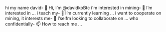 hi my name david- 👋 Hi, I’m @davidkoBtc
i'm interested in mining- 👀 I’m interested in ...
i teach my- 🌱 I’m currently learning ...
i want to cooperate on mining, it interests me- 💞️ I’selfm looking to collaborate on ...
who confidentially- 📫 How to reach me ...

<!---
davidkoBtc/davidkoBtc is a ✨ special ✨ repository because its `README.md` (this file) appears on your GitHub profile.
You can click the Preview link to take a look at your changes.
--->
